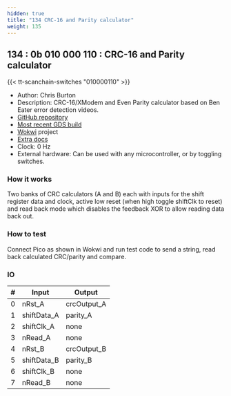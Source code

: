 ```yaml
---
hidden: true
title: "134 CRC-16 and Parity calculator"
weight: 135
---
```


## 134 : 0b 010 000 110 : CRC-16 and Parity calculator

{{< tt-scanchain-switches "010000110" >}}

* Author: Chris Burton
* Description: CRC-16/XModem and Even Parity calculator based on Ben Eater error detection videos.
* [GitHub repository](https://github.com/8086net/tt02-CRC16)
* [Most recent GDS build](https://github.com/8086net/tt02-CRC16/actions/runs/3603289629)
* [Wokwi](https://wokwi.com/projects/349833797657690706) project
* [Extra docs]()
* Clock: 0 Hz
* External hardware: Can be used with any microcontroller, or by toggling switches.



### How it works

Two banks of CRC calculators (A and B) each with inputs for the shift register data and clock, active low reset (when high toggle shiftClk to reset) and read back mode which disables the feedback XOR to allow reading data back out.

### How to test

Connect Pico as shown in Wokwi and run test code to send a string, read back calculated CRC/parity and compare.

### IO

| # | Input        | Output       |
|---|--------------|--------------|
| 0 | nRst_A  | crcOutput_A |
| 1 | shiftData_A  | parity_A |
| 2 | shiftClk_A  | none |
| 3 | nRead_A  | none |
| 4 | nRst_B  | crcOutput_B |
| 5 | shiftData_B  | parity_B |
| 6 | shiftClk_B  | none |
| 7 | nRead_B  | none |
